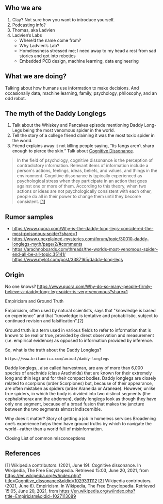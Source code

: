 ## Who we are
1. Clay? Not sure how you want to introduce yourself.
2. Podcasting info?
3. Thomas, aka Ladvien
4. Ladvien’s Labs
    * Where’d the name come from?
    * Why Ladvien’s Lab?
    * Homelessness stressed me; I need away to my head a rest from sad stories and got into robotics
   * Embedded PCB design, machine learning, data engineering

## What we are doing? 
Talking about how humans use information to make decisions.  And occasionally data, machine learning, family, psychology, philosophy, and an odd robot.

##  The myth of the Daddy Longlegs
1. Talk about the Whiskey and Pancakes episode mentioning Daddy Long-Legs being the most venomous spider in the world. 
2. Tell the story of a college friend claiming it was the most toxic spider in the world.
3. Friend explains away it not killing people saying, “Its fangs aren’t sharp enough to pierce the skin.” Talk about [Cognitive Dissonance](https://en.wikipedia.org/wiki/Cognitive_dissonance).

> In the field of psychology, cognitive dissonance is the perception of contradictory information. Relevant items of information include a person's actions, feelings, ideas, beliefs, and values, and things in the environment. Cognitive dissonance is typically experienced as psychological stress when they participate in an action that goes against one or more of them. According to this theory, when two actions or ideas are not psychologically consistent with each other, people do all in their power to change them until they become consistent. [[1]](#1)


## Rumor samples
* https://www.quora.com/Why-is-the-daddy-long-legs-considered-the-most-poisonous-spider?share=1
* https://www.unexplained-mysteries.com/forum/topic/30010-daddy-longlegs-myth/page/2/#comments
* https://arachnoboards.com/threads/the-worlds-most-venomous-spider-end-all-be-all-topic.35141/
https://www.mylot.com/post/3387165/daddy-long-legs


## Origin
No one knows?
https://www.quora.com/Why-do-so-many-people-firmly-believe-a-daddy-long-leg-spider-is-very-venomous?share=1



Empiricism and Ground Truth

Empiricism, often used by natural scientists, says that "knowledge is based on experience" and that "knowledge is tentative and probabilistic, subject to continued revision and falsification".[2] 

Ground truth is a term used in various fields to refer to information that is known to be real or true, provided by direct observation and measurement (i.e. empirical evidence) as opposed to information provided by inference.


So, what is the truth about the Daddy Longlegs?

	https://www.britannica.com/animal/daddy-longlegs

Daddy longlegs,, also called harvestman, are any of more than 6,000 species of arachnids (class Arachnida) that are known for their extremely long and thin legs and for their compact bodies. Daddy longlegs are closely related to scorpions (order Scorpiones) but, because of their appearance, are often mistaken as spiders (order Araneida or Araneae). However, unlike true spiders, in which the body is divided into two distinct segments (the cephalothorax and the abdomen), daddy longlegs look as though they have only one segment, because of a broad fusion that makes the juncture between the two segments almost indiscernible.

Why does it matter?
Story of getting a job in homeless services
Broadening one’s experience helps them have ground truths by which to navigate the world--rather than a world full of misinformation.


Closing
List of common misconceptions


## References
<a id="1">[1]</a> 
Wikipedia contributors. (2021, June 19). Cognitive dissonance. In Wikipedia, The Free Encyclopedia. Retrieved 15:03, June 20, 2021, from https://en.wikipedia.org/w/index.php?title=Cognitive_dissonance&oldid=1029331112
<a id="2">[2]</a> 
Wikipedia contributors. (2021, June 6). Empiricism. In Wikipedia, The Free Encyclopedia. Retrieved 15:05, June 20, 2021, from https://en.wikipedia.org/w/index.php?title=Empiricism&oldid=1027113089